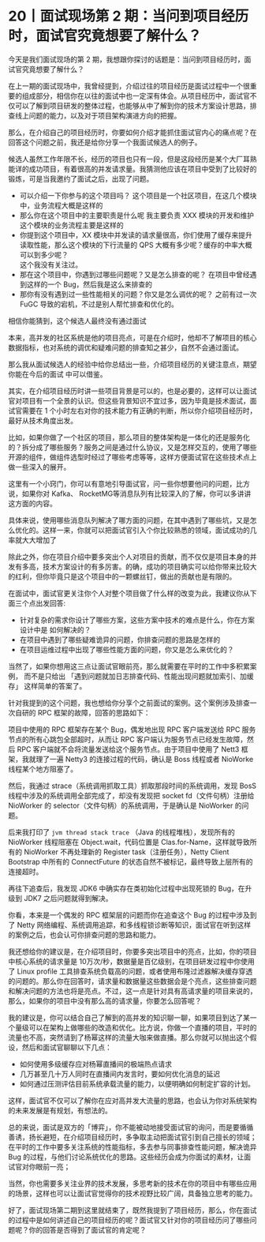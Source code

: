 # 20丨面试现场第 2 期：当问到项目经历时，面试官究竟想要了解什么？

今天是我们面试现场的第 2 期，我想跟你探讨的话题是：当问到项目经历时，面试官究竟想要了解什么？

在上一期的面试现场中，我曾经提到，介绍过往的项目经历是面试过程中一个很重要的组成部分，相信你在以往的面试中也一定深有体会。从项目经历中，面试官不仅可以了解到项目研发的整体过程，也能够从中了解到你的技术方案设计思路，排查线上问题的能力，以及对于项目架构演进方向的把握。

那么，在介绍自己的项目经历时，你要如何介绍才能抓住面试官内心的痛点呢？在回答这个问题之前，我还是给你分享一个我面试候选人的例子。

候选人虽然工作年限不长，经历的项目也只有一段，但是这段经历是某个大厂耳熟能详的成功项目，有着很高的并发请求量。我猜测他应该在项目中受到了比较好的锻炼，可是当我邀约了面试之后，出现了问题。

- 可以介绍一下你参与的这个项目吗？
  这个项目是一个社区项目，在这几个模块中，业务流程大概是这样的
- 那么你在这个项目中的主要职责是什么呢
  我主要负责 ⅩXX 模块的开发和维护这个模块的业务流程主要是这样的
- 你提到这个项目中，ⅩX 模块中并发读的请求量很高，你们使用了缓存来提升读取性能，那么这个模块的下行流量的 QPS 大概有多少呢？缓存的中率大概可以到多少呢？  
  这个我没有关注过。
- 那在这个项目中，你遇到过哪些问题呢？又是怎么排查的呢？
  在项目中曾经遇到这样的一个 Bug，然后我是这么来排查的
- 那你有没有遇到过一些性能相关的问题？你又是怎么调优的呢？
  之前有过一次 FuGC 导致的宕机，不过是别人帮忙排查和优化的。


相信你能猜到，这个候选人最终没有通过面试

本来，高并发的社区系统是他的项目亮点，可是在介绍时，他却不了解项目的核心数据指标，也对系统的调优和疑难问题的排查知之甚少，自然不会通过面试。

那么我从面试候选人的经验中给你总结出一些，介绍项目经历的关键注意点，期望你能在今后的面试
中可以借鉴。

其实，在介绍项目经历时讲一些项目背景是可以的，也是必要的，这样可以让面试官对项目有一个全景的认识。但这些背景知识不宜过多，因为毕竟是技术面试，面试官需要在 1 个小时左右对你的技术能力有正确的判断，所以你介绍项目经历时，最好从技术角度出发。

比如，如果你做了一个社区的项目，那么项目的整体架构是一体化的还是服务化的？拆分成了哪些服务？服务之间是通过什么协议，又是怎样交互的，使用了哪些开源的组件，做组件选型时经过了哪些考虑等等，这样方便面试官在这些技术点上做一些深入的展开。

这里有一个小窍门，你可以有意地引导面试官，问一些你想要他问的问题，比方说，如果你对 Kafka、 RocketMG等消息队列有比较深入的了解，你可以多讲讲这方面的内容。

具体来说，使用哪些消息队列解决了哪方面的问题，在其中遇到了哪些坑，又是怎么优化的。这样一来，你就可以把面试官引入个你比较熟悉的领域，面试成功的几率就大大增加了

除此之外，你在项目介绍中要多突出个人对项目的贡献，而不仅仅是项目本身的并发有多高，技术方案设计的有多厉害。的确，成功的项目确实可以给你带来比较大的红利，但你毕竟只是这个项目中的一颗螺丝钉，做出的贡献也是有限的。

在面试中，面试官更关注你个人对整个项目做了什么样的改变为此，我建议你从下面三个点出发回答:

- 针对复杂的需求你设计了哪些方案，这些方案中技术的难点是什么，你在方案设计中是
  如何解决的？
- 在项目中遇到了哪些疑难诡异的问题，你排查问题的思路是怎样的
- 在项目运维过程中出现了哪些性能方面的问题，你又是怎么来优化的？

当然了，如果你想用这三点让面试官眼前亮，那么就需要在平时的工作中多积累案例， 而不是只给出 「遇到问题就加日志排查代码、性能出现问题就加索引、加缓存」 这样简单的答案了。

针对我提到的这个问题，我也想给你分享个之前面试的案例。这个案例涉及排查一次自研的 RPC 框架的故障，回答的思路如下：

项目中使用的 RPC 框架存在某个 Bug，偶发地出现 RPC 客户端发送给 RPC 服务节点的所有心跳包全部超时，从而让 RPC 客户端认为服务节点已经发生故障，然后 RPC 客户端就不会将流量发送给这个服务节点。由于项目中使用了 Nett3 框架，我就理了一遍 Netty3 的连接过程的代码，确认是 Boss 线程或者 NioWorke 线程某个地方阻塞了。

然后，我通过 strace（系统调用抓取工具）抓取那段时间的系统调用，发现 BosS 线程中涉及的系统调用全部完成了，却没有发现把 socket fd（文件句柄）注册给 NioWorker 的 selector（文件句柄）的系统调用，于是确认是  NioWorker 的问题。

后来我打印了 `jvm thread stack trace` （Java 的线程堆栈），发现所有的 NioWorker 线程阻塞在 Object.wait，代码位置是 Clas.for-Name，这样就导致所有的 NioWorker 不再处理新的 Register task（注册任务），Netty Client Bootstrap 中所有的 ConnectFuture 的状态自然不被标记，最终导致上层所有的连接超时。

再往下追查后，我发现 JDK6 中确实存在类初始化过程中出现死锁的 Bug，在升级到 JDK7 之后问题就得到解决。

你看，本来是一个偶发的 RPC 框架层的问题而你在追查这个 Bug 的过程中涉及到了 Netty 网络编程、系统调用追踪，和多线程锁诊断等知识，面试官在听到这样的案例之后，也会认可你排查问题的思路和能力。

我还想给你的建议是，在介绍项目时，你要多突出项目中的亮点，比如，你的项目中核心系统的请求量是 10万次/秒，数据量是百亿级别，在项目研发过程中你使用了 Linux profile 工具排查系统负载高的问题，或者使用布隆过滤器解决缓存穿透的问题的。那么你在回答时，请求量和数据量这些数据会是个亮点，这些排查问题和解决问题的方法也将是亮点。不过，这一点是针对具有高请求量的项目来说的，那么，如果你的项目中没有那么高的请求量，你要怎么回答呢？

我的建议是，你可以结合自己了解到的高并发的知识聊一聊，如果项目到达了某一个量级可以在架构上做哪些的改造和优化。比方说，你做一个直播的项目，平时的流量也不高，突然请到了杨幂这样的流量大咖来做直播。那么你就可以抛出这个假设，然后和面试官聊聊以下几点：

- 如何使用多级缓存应对杨幂直播间的极端热点请求
- 几万甚至几十万人同时在直播间内发言时，要如何优化消息的延迟
- 如何通过压测评估目前系统承载流量的能力，以便明确如何制定扩容的计划。

这样，面试官不仅可以了解你在应对高并发大流量的思路，也会认为你对系统架构的未来发展是有规划，有想法的。

总的来说，面试是双方的「博弈」，你不能被动地接受面试官的询问，而是要循循善诱，扬长避短，在介绍项目经历时，多争取主动把面试官引到自己擅长的领域；在平时的工作中要多关注系统的性能指标，多去参与同事排查性能问题，解决诡异 Bug 的过程，与他们讨论系统优化的思路。这些经历会成为你面试的素材，让面试官对你眼前一亮；

当然，你也需要多关注业界的技术发展，多思考新的技术在你的项目中有哪些应用的场景，这样也可以让面试官觉得你的技术视野比较广阔，具备独立思考的能力。

好了，面试现场第二期到这里就结束了，既然我提到了项目经历，那么，你在面试的过程中是如何讲述自己的项目经历的呢？面试官又针对你的项目经历问了哪些问题呢？你的回答是否得到了面试官的肯定呢？

